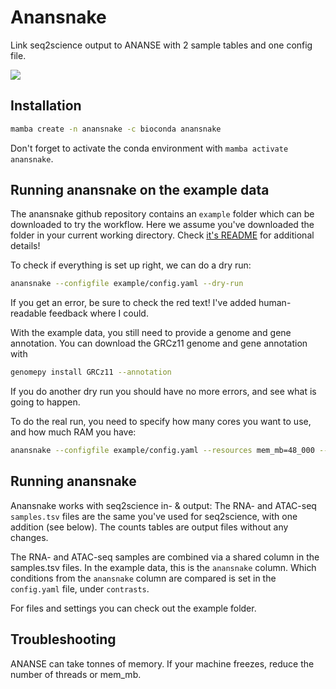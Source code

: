 # Anansnake

Link seq2science output to ANANSE with 2 sample tables and one config file.

![](docs/img/anansnake.PNG)

## Installation
```bash
mamba create -n anansnake -c bioconda anansnake
```

Don't forget to activate the conda environment with `mamba activate anansnake`.

## Running anansnake on the example data
The anansnake github repository contains an `example` folder which can be downloaded to try the workflow.
Here we assume you've downloaded the folder in your current working directory.
Check [it's README](https://github.com/vanheeringen-lab/anansnake/blob/master/example/README.md) for additional details!

To check if everything is set up right, we can do a dry run:
```bash
anansnake --configfile example/config.yaml --dry-run
```
If you get an error, be sure to check the red text!
I've added human-readable feedback where I could.

With the example data, you still need to provide a genome and gene annotation.
You can download the GRCz11 genome and gene annotation with 
```bash
genomepy install GRCz11 --annotation
```
If you do another dry run you should have no more errors, and see what is going to happen.

To do the real run, you need to specify how many cores you want to use, and how much RAM you have:
```bash
anansnake --configfile example/config.yaml --resources mem_mb=48_000 --cores 12
```

## Running anansnake
Anansnake works with seq2science in- & output: The RNA- and ATAC-seq `samples.tsv` files are the same you've used for seq2science, with one addition (see below).
The counts tables are output files without any changes.

The RNA- and ATAC-seq samples are combined via a shared column in the samples.tsv files.
In the example data, this is the `anansnake` column.
Which conditions from the `anansnake` column are compared is set in the `config.yaml` file, under `contrasts`. 

For files and settings you can check out the example folder.

## Troubleshooting
ANANSE can take tonnes of memory. If your machine freezes, reduce the number of threads or mem_mb.
